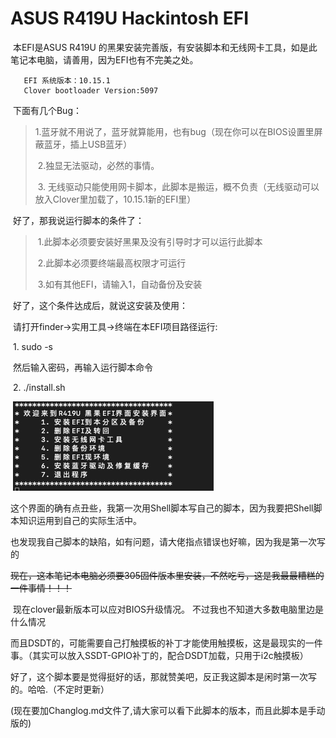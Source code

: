 #  ASUS R419U Hackintosh EFI 


​      本EFI是ASUS R419U 的黑果安装完善版，有安装脚本和无线网卡工具，如是此笔记本电脑，请善用，因为EFI也有不完美之处。

       EFI 系统版本：10.15.1
       Clover bootloader Version:5097
​	下面有几个Bug：

> ​			1.蓝牙就不用说了，蓝牙就算能用，也有bug（现在你可以在BIOS设置里屏蔽蓝牙，插上USB蓝牙）
>
> ​			2.独显无法驱动，必然的事情。
>
> ​			3. 无线驱动只能使用网卡脚本，此脚本是搬运，概不负责（无线驱动可以放入Clover里加载了，10.15.1新的EFI里）

​            好了，那我说运行脚本的条件了：

> ​				1.此脚本必须要安装好黑果及没有引导时才可以运行此脚本
>
> ​				2.此脚本必须要终端最高权限才可运行
>
> ​				3.如有其他EFI，请输入1，自动备份及安装

​	好了，这个条件达成后，就说这安装及使用：

​			请打开finder->实用工具->终端在本EFI项目路径运行:

​		       1. sudo -s

​				然后输入密码，再输入运行脚本命令

​			  2. ./install.sh			

​	![](https://github.com/fromleige/ASUS-R419U-Hackintosh-EFI/blob/master/images/readme/v2-0.png)

​        这个界面的确有点丑些，我第一次用Shell脚本写自己的脚本，因为我要把Shell脚本知识运用到自己的实际生活中。

​	  也发现我自己脚本的缺陷，如有问题，请大佬指点错误也好嘛，因为我是第一次写的

​      ~~现在，这本笔记本电脑必须要305固件版本里安装，不然吃亏，这是我最最糟糕的一件事情！！！~~

​    现在clover最新版本可以应对BIOS升级情况。 不过我也不知道大多数电脑里边是什么情况

​       而且DSDT的，可能需要自己打触摸板的补丁才能使用触摸板，这是最现实的一件事。（其实可以放入SSDT-GPIO补丁的，配合DSDT加载，只用于i2c触摸板）

​      好了，这个脚本要是觉得挺好的话，那就赞美吧，反正我这脚本是闲时第一次写的。哈哈.（不定时更新）

 (现在要加Changlog.md文件了,请大家可以看下此脚本的版本，而且此脚本是手动版的)

